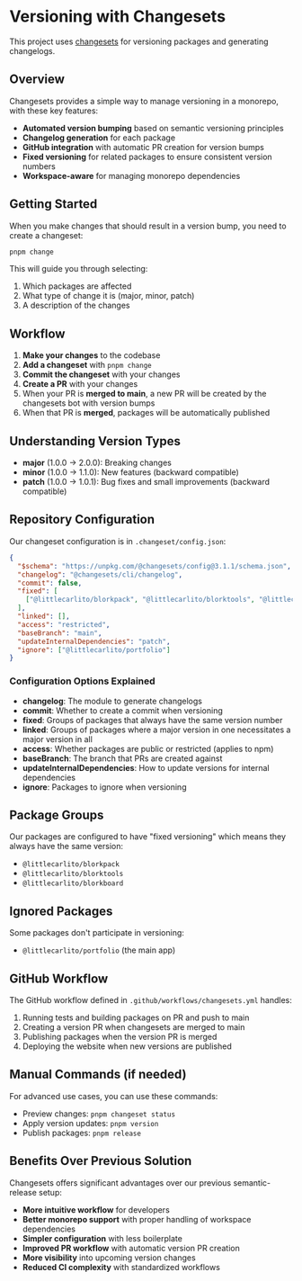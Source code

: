 # Versioning with Changesets

This project uses [changesets](https://github.com/changesets/changesets) for versioning packages and generating changelogs.

## Overview

Changesets provides a simple way to manage versioning in a monorepo, with these key features:

- **Automated version bumping** based on semantic versioning principles
- **Changelog generation** for each package
- **GitHub integration** with automatic PR creation for version bumps
- **Fixed versioning** for related packages to ensure consistent version numbers
- **Workspace-aware** for managing monorepo dependencies

## Getting Started

When you make changes that should result in a version bump, you need to create a changeset:

```bash
pnpm change
```

This will guide you through selecting:
1. Which packages are affected
2. What type of change it is (major, minor, patch)
3. A description of the changes

## Workflow

1. **Make your changes** to the codebase
2. **Add a changeset** with `pnpm change`
3. **Commit the changeset** with your changes
4. **Create a PR** with your changes
5. When your PR is **merged to main**, a new PR will be created by the changesets bot with version bumps
6. When that PR is **merged**, packages will be automatically published

## Understanding Version Types

- **major** (1.0.0 → 2.0.0): Breaking changes
- **minor** (1.0.0 → 1.1.0): New features (backward compatible)
- **patch** (1.0.0 → 1.0.1): Bug fixes and small improvements (backward compatible)

## Repository Configuration

Our changeset configuration is in `.changeset/config.json`:

```json
{
  "$schema": "https://unpkg.com/@changesets/config@3.1.1/schema.json",
  "changelog": "@changesets/cli/changelog",
  "commit": false,
  "fixed": [
    ["@littlecarlito/blorkpack", "@littlecarlito/blorktools", "@littlecarlito/blorkboard"]
  ],
  "linked": [],
  "access": "restricted",
  "baseBranch": "main",
  "updateInternalDependencies": "patch",
  "ignore": ["@littlecarlito/portfolio"]
}
```

### Configuration Options Explained

- **changelog**: The module to generate changelogs
- **commit**: Whether to create a commit when versioning
- **fixed**: Groups of packages that always have the same version number
- **linked**: Groups of packages where a major version in one necessitates a major version in all
- **access**: Whether packages are public or restricted (applies to npm)
- **baseBranch**: The branch that PRs are created against
- **updateInternalDependencies**: How to update versions for internal dependencies
- **ignore**: Packages to ignore when versioning

## Package Groups

Our packages are configured to have "fixed versioning" which means they always have the same version:
- `@littlecarlito/blorkpack`
- `@littlecarlito/blorktools`
- `@littlecarlito/blorkboard`

## Ignored Packages

Some packages don't participate in versioning:
- `@littlecarlito/portfolio` (the main app)

## GitHub Workflow

The GitHub workflow defined in `.github/workflows/changesets.yml` handles:

1. Running tests and building packages on PR and push to main
2. Creating a version PR when changesets are merged to main
3. Publishing packages when the version PR is merged
4. Deploying the website when new versions are published

## Manual Commands (if needed)

For advanced use cases, you can use these commands:

- Preview changes: `pnpm changeset status`
- Apply version updates: `pnpm version`
- Publish packages: `pnpm release`

## Benefits Over Previous Solution

Changesets offers significant advantages over our previous semantic-release setup:

- **More intuitive workflow** for developers
- **Better monorepo support** with proper handling of workspace dependencies
- **Simpler configuration** with less boilerplate
- **Improved PR workflow** with automatic version PR creation
- **More visibility** into upcoming version changes
- **Reduced CI complexity** with standardized workflows 